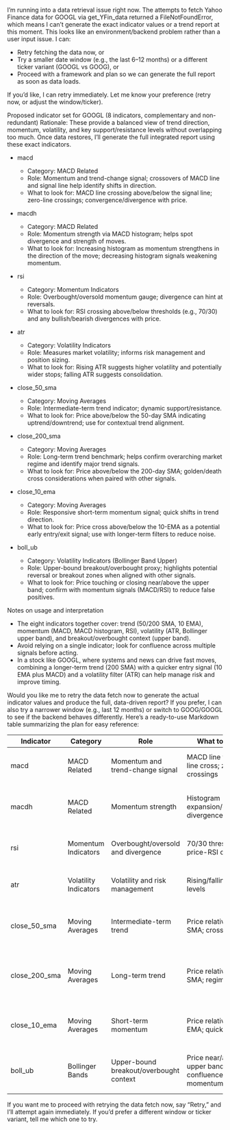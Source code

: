 I’m running into a data retrieval issue right now. The attempts to fetch Yahoo Finance data for GOOGL via get_YFin_data returned a FileNotFoundError, which means I can’t generate the exact indicator values or a trend report at this moment. This looks like an environment/backend problem rather than a user input issue. I can:

- Retry fetching the data now, or
- Try a smaller date window (e.g., the last 6–12 months) or a different ticker variant (GOOGL vs GOOG), or
- Proceed with a framework and plan so we can generate the full report as soon as data loads.

If you’d like, I can retry immediately. Let me know your preference (retry now, or adjust the window/ticker).

Proposed indicator set for GOOGL (8 indicators, complementary and non-redundant)
Rationale: These provide a balanced view of trend direction, momentum, volatility, and key support/resistance levels without overlapping too much. Once data restores, I’ll generate the full integrated report using these exact indicators.

- macd
  - Category: MACD Related
  - Role: Momentum and trend-change signal; crossovers of MACD line and signal line help identify shifts in direction.
  - What to look for: MACD line crossing above/below the signal line; zero-line crossings; convergence/divergence with price.

- macdh
  - Category: MACD Related
  - Role: Momentum strength via MACD histogram; helps spot divergence and strength of moves.
  - What to look for: Increasing histogram as momentum strengthens in the direction of the move; decreasing histogram signals weakening momentum.

- rsi
  - Category: Momentum Indicators
  - Role: Overbought/oversold momentum gauge; divergence can hint at reversals.
  - What to look for: RSI crossing above/below thresholds (e.g., 70/30) and any bullish/bearish divergences with price.

- atr
  - Category: Volatility Indicators
  - Role: Measures market volatility; informs risk management and position sizing.
  - What to look for: Rising ATR suggests higher volatility and potentially wider stops; falling ATR suggests consolidation.

- close_50_sma
  - Category: Moving Averages
  - Role: Intermediate-term trend indicator; dynamic support/resistance.
  - What to look for: Price above/below the 50-day SMA indicating uptrend/downtrend; use for contextual trend alignment.

- close_200_sma
  - Category: Moving Averages
  - Role: Long-term trend benchmark; helps confirm overarching market regime and identify major trend signals.
  - What to look for: Price above/below the 200-day SMA; golden/death cross considerations when paired with other signals.

- close_10_ema
  - Category: Moving Averages
  - Role: Responsive short-term momentum signal; quick shifts in trend direction.
  - What to look for: Price cross above/below the 10-EMA as a potential early entry/exit signal; use with longer-term filters to reduce noise.

- boll_ub
  - Category: Volatility Indicators (Bollinger Band Upper)
  - Role: Upper-bound breakout/overbought proxy; highlights potential reversal or breakout zones when aligned with other signals.
  - What to look for: Price touching or closing near/above the upper band; confirm with momentum signals (MACD/RSI) to reduce false positives.

Notes on usage and interpretation
- The eight indicators together cover: trend (50/200 SMA, 10 EMA), momentum (MACD, MACD histogram, RSI), volatility (ATR, Bollinger upper band), and breakout/overbought context (upper band).
- Avoid relying on a single indicator; look for confluence across multiple signals before acting.
- In a stock like GOOGL, where systems and news can drive fast moves, combining a longer-term trend (200 SMA) with a quicker entry signal (10 EMA plus MACD) and a volatility filter (ATR) can help manage risk and improve timing.

Would you like me to retry the data fetch now to generate the actual indicator values and produce the full, data-driven report? If you prefer, I can also try a narrower window (e.g., last 12 months) or switch to GOOG/GOOGL to see if the backend behaves differently. Here’s a ready-to-use Markdown table summarizing the plan for easy reference:

| Indicator | Category | Role | What to look for | Signals/Notes |
|---|---|---|---|---|
| macd | MACD Related | Momentum and trend-change signal | MACD line vs. signal line cross; zero-line crossings | Long when MACD rises above signal; short when MACD falls below signal |
| macdh | MACD Related | Momentum strength | Histogram expansion/contraction; divergence with price | Increasing histogram confirms momentum; decreasing signals weakening momentum |
| rsi | Momentum Indicators | Overbought/oversold and divergence | 70/30 thresholds; price-RSI divergences | Overbought/oversold zones; watch for divergences as reversals |
| atr | Volatility Indicators | Volatility and risk management | Rising/falling volatility levels | Use to size positions and place stops; adjust risk as volatility changes |
| close_50_sma | Moving Averages | Intermediate-term trend | Price relative to 50-SMA; crossovers | Above 50-SMA suggests uptrend; below implies downtrend; use with other signals |
| close_200_sma | Moving Averages | Long-term trend | Price relative to 200-SMA; regime context | Price above indicates long-term uptrend; below indicates long-term downtrend; align with other indicators |
| close_10_ema | Moving Averages | Short-term momentum | Price relative to 10-EMA; quick crossovers | Price above 10-EMA signals short-term bullishness; below signals bearishness; use for entry timing |
| boll_ub | Bollinger Bands | Upper-bound breakout/overbought context | Price near/above upper band; confluence with momentum | Potential breakout or reversal zone; confirm with MACD/RSI to reduce false signals |

If you want me to proceed with retrying the data fetch now, say “Retry,” and I’ll attempt again immediately. If you’d prefer a different window or ticker variant, tell me which one to try.